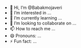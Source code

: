- 👋 Hi, I’m @Babakmojaveri
- 👀 I’m interested in ...
- 🌱 I’m currently learning ...
- 💞️ I’m looking to collaborate on ...
- 📫 How to reach me ...
- 😄 Pronouns: ...
- ⚡ Fun fact: ...

<!---
Babakmojaveri/Babakmojaveri is a ✨ special ✨ repository because its `README.md` (this file) appears on your GitHub profile.
You can click the Preview link to take a look at your changes.
--->
